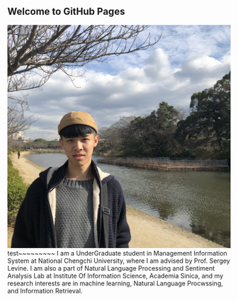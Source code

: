 ## Welcome to GitHub Pages
![Image](https://github.com/sjdai/sjdai.github.io/blob/master/sjdai.jpg)
test~~~~~~~~~
I am a UnderGraduate student in Management Information System at National Chengchi University, where I am advised by Prof. Sergey Levine. I am also a part of Natural Language Processing and Sentiment Analysis Lab at Institute Of Information Science, Academia Sinica, and my research interests are in machine learning, Natural Language Procwssing, and Information Retrieval.

